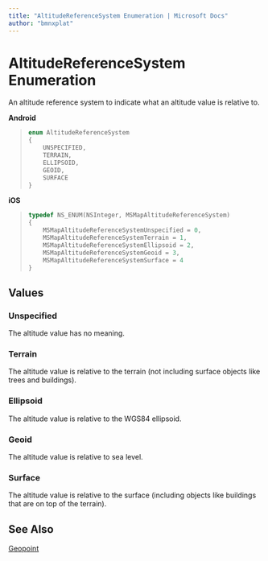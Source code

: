 ```yaml
---
title: "AltitudeReferenceSystem Enumeration | Microsoft Docs"
author: "bmnxplat"
---
```


# AltitudeReferenceSystem Enumeration

An altitude reference system to indicate what an altitude value is relative to.

**Android**

>```java
> enum AltitudeReferenceSystem
> {
>     UNSPECIFIED,
>     TERRAIN,
>     ELLIPSOID,
>     GEOID,
>     SURFACE
> }
>```

**iOS**

>```objectivec
> typedef NS_ENUM(NSInteger, MSMapAltitudeReferenceSystem)
> {
>     MSMapAltitudeReferenceSystemUnspecified = 0,
>     MSMapAltitudeReferenceSystemTerrain = 1,
>     MSMapAltitudeReferenceSystemEllipsoid = 2,
>     MSMapAltitudeReferenceSystemGeoid = 3,
>     MSMapAltitudeReferenceSystemSurface = 4
> }
>```

## Values

### Unspecified

The altitude value has no meaning.

### Terrain

The altitude value is relative to the terrain (not including surface objects like trees and buildings).

### Ellipsoid

The altitude value is relative to the WGS84 ellipsoid.

### Geoid

The altitude value is relative to sea level.

### Surface

The altitude value is relative to the surface (including objects like buildings that are on top of the terrain).

## See Also

[Geopoint](Geopoint-class.md)
